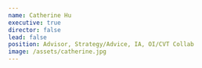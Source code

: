 ```yaml
---
name: Catherine Hu
executive: true
director: false
lead: false
position: Advisor, Strategy/Advice, IA, OI/CVT Collab
image: /assets/catherine.jpg
---
```

